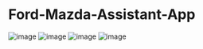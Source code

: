 # Ford-Mazda-Assistant-App



![image](https://github.com/user-attachments/assets/52e51188-7635-4d9d-939e-e0ab1271ba3c)
![image](https://github.com/user-attachments/assets/8eeae78e-5e77-44d0-b656-8eb4dd7e22b0)
![image](https://github.com/user-attachments/assets/fa2b184a-7a75-4519-9a9f-5106fa1a5fdf)
![image](https://github.com/user-attachments/assets/3ea40fde-a2e5-437a-a932-e10e25c317c9)





